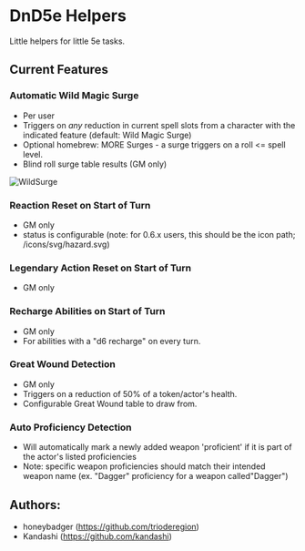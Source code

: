 # DnD5e Helpers
Little helpers for little 5e tasks.

## Current Features

### Automatic Wild Magic Surge
- Per user
- Triggers on *any* reduction in current spell slots from a character with the indicated feature (default: Wild Magic Surge)
- Optional homebrew: MORE Surges - a surge triggers on a roll <= spell level.
- Blind roll surge table results (GM only)

![WildSurge](https://github.com/trioderegion/dnd5e-helpers/raw/master/.github/surge-output.webp)

### Reaction Reset on Start of Turn
- GM only
- status is configurable (note: for 0.6.x users, this should be the icon path; /icons/svg/hazard.svg)

### Legendary Action Reset on Start of Turn
- GM only

### Recharge Abilities on Start of Turn
- GM only
- For abilities with a "d6 recharge" on every turn.

### Great Wound Detection
- GM only
- Triggers on a reduction of 50% of a token/actor's health.
- Configurable Great Wound table to draw from.

### Auto Proficiency Detection
- Will automatically mark a newly added weapon 'proficient' if it is part of the actor's listed proficiencies
- Note: specific weapon proficiencies should match their intended weapon name (ex. "Dagger" proficiency for a weapon called"Dagger")

## Authors:
- honeybadger (https://github.com/trioderegion)
- Kandashi (https://github.com/kandashi)
